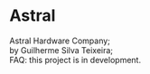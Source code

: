 # Astral

Astral Hardware Company;<br>
by Guilherme Silva Teixeira;<br>
FAQ: this project is in development.<br>
